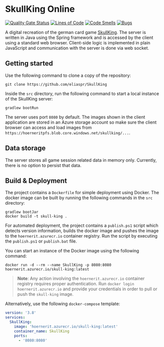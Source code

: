 # SkullKing Online

[![Quality Gate Status](https://sonarcloud.io/api/project_badges/measure?project=hoerner-it_skullking&metric=alert_status)](https://sonarcloud.io/summary/new_code?id=hoerner-it_skullking) [![Lines of Code](https://sonarcloud.io/api/project_badges/measure?project=hoerner-it_skullking&metric=ncloc)](https://sonarcloud.io/summary/new_code?id=hoerner-it_skullking) [![Code Smells](https://sonarcloud.io/api/project_badges/measure?project=hoerner-it_skullking&metric=code_smells)](https://sonarcloud.io/summary/new_code?id=hoerner-it_skullking) [![Bugs](https://sonarcloud.io/api/project_badges/measure?project=hoerner-it_skullking&metric=bugs)](https://sonarcloud.io/summary/new_code?id=hoerner-it_skullking)

A digital recreation of the german card game [SkullKing](https://www.schmidtspiele.de/details/produkt/skull-king.html). The server is written in Java using the Spring framework and is accessed by the client using a standard web browser. Client-side logic is implemented in plain JavaScript and communication with the server is done via web socket.

## Getting started

Use the following command to clone a copy of the repository:

```shell
git clone https://github.com/eliaspr/SkullKing
```

Inside the `src` directory, run the following command to start a local instance of the SkullKing server:

```shell
gradlew bootRun
```

The server uses port `8080` by default. The images shown in the client application are stored in an Azure storage account so make sure the client browser can access and load images from `https://hoerneritpfs.blob.core.windows.net/skullking/...`.

## Data storage

The server stores all game session related data in memory only. Currently, there is no option to persist that data.

## Build & Deployment

The project contains a `Dockerfile` for simple deployment using Docker. The docker image can be built by running the following commands in the `src` directory:

```shell
gradlew bootJar
docker build -t skull-king .
```

For automated deployment, the project contains a `publish.ps1` script which detects version information, builds the docker image and pushes the image to the `hoernerit.azurecr.io` container registry. Run the script by executing the `publish.ps1` or `publish.bat` file.  

You can start an instance of the Docker image using the following command:

```shell
docker run -d --rm --name SkullKing -p 8080:8080 hoernerit.azurecr.io/skull-king:latest
```

> **Note**: Any action involving the `hoernerit.azurecr.io` container registry requires proper authentication. Run `docker login hoernerit.azurecr.io` and provide your credentials in order to pull or push the `skull-king` image.

Alternatively, use the following `docker-compose` template:

```yaml
version: '3.8'
services:
  SkullKing:
    image: 'hoernerit.azurecr.io/skull-king:latest'
    container_name: SkullKing
    ports:
      - '8080:8080'
```
